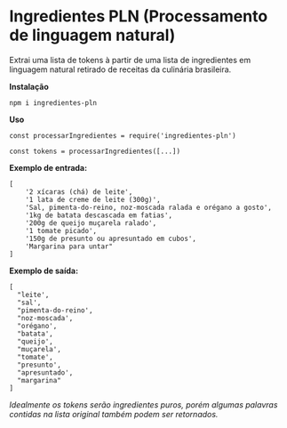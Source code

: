 # Ingredientes PLN (Processamento de linguagem natural)

Extrai uma lista de tokens à partir de uma lista de ingredientes em linguagem natural retirado de receitas da culinária brasileira.

**Instalação**
```
npm i ingredientes-pln
```

**Uso**
```
const processarIngredientes = require('ingredientes-pln')

const tokens = processarIngredientes([...])
``` 


**Exemplo de entrada:**

```
[ 
    '2 xícaras (chá) de leite',
    '1 lata de creme de leite (300g)',
    'Sal, pimenta-do-reino, noz-moscada ralada e orégano a gosto',
    '1kg de batata descascada em fatias',
    '200g de queijo muçarela ralado',
    '1 tomate picado',
    '150g de presunto ou apresuntado em cubos',
    'Margarina para untar"
]
```
**Exemplo de saída:**
```
[
  "leite',
  "sal',
  "pimenta-do-reino',
  "noz-moscada',
  "orégano',
  "batata',
  "queijo',
  "muçarela',
  "tomate',
  "presunto',
  "apresuntado',
  "margarina"
]
```

*Idealmente os tokens serão ingredientes puros, porém algumas palavras contidas na lista original também podem ser retornados.*
